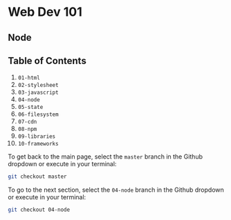 # Web Dev 101

## Node



## Table of Contents

1. `01-html`
1. `02-stylesheet`
1. `03-javascript`
1. `04-node`
1. `05-state`
1. `06-filesystem`
1. `07-cdn`
1. `08-npm`
1. `09-libraries`
1. `10-frameworks`

To get back to the main page, select the `master` branch in the Github dropdown or execute in your terminal:

```sh
git checkout master
```

To go to the next section, select the `04-node` branch in the Github dropdown or execute in your terminal:
```sh
git checkout 04-node
```
